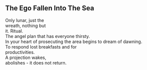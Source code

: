 The Ego Fallen Into The Sea
---------------------------
Only lunar, just the  
wreath, nothing but  
it. Ritual.  
The angel plan that has everyone thirsty.  
In your heart of prosecuting the area begins to dream of dawning.  
To respond lost breakfasts and for  
productivities.  
A projection wakes,  
abolishes - it does not return.  
